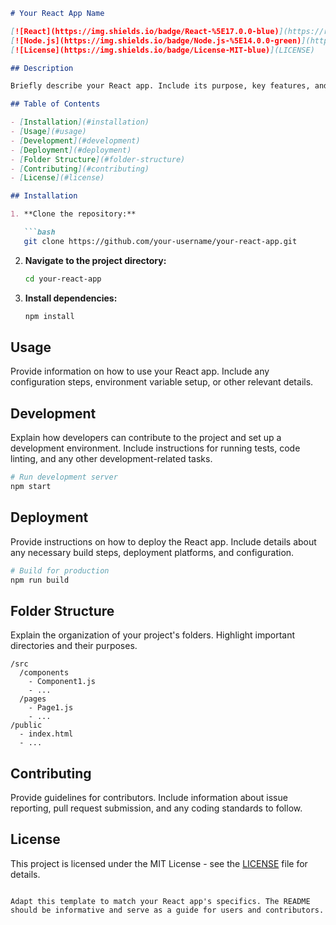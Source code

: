 
```markdown
# Your React App Name

[![React](https://img.shields.io/badge/React-%5E17.0.0-blue)](https://reactjs.org/)
[![Node.js](https://img.shields.io/badge/Node.js-%5E14.0.0-green)](https://nodejs.org/)
[![License](https://img.shields.io/badge/License-MIT-blue)](LICENSE)

## Description

Briefly describe your React app. Include its purpose, key features, and any other relevant information.

## Table of Contents

- [Installation](#installation)
- [Usage](#usage)
- [Development](#development)
- [Deployment](#deployment)
- [Folder Structure](#folder-structure)
- [Contributing](#contributing)
- [License](#license)

## Installation

1. **Clone the repository:**

   ```bash
   git clone https://github.com/your-username/your-react-app.git
   ```

2. **Navigate to the project directory:**

   ```bash
   cd your-react-app
   ```

3. **Install dependencies:**

   ```bash
   npm install
   ```

## Usage

Provide information on how to use your React app. Include any configuration steps, environment variable setup, or other relevant details.

## Development

Explain how developers can contribute to the project and set up a development environment. Include instructions for running tests, code linting, and any other development-related tasks.

```bash
# Run development server
npm start
```

## Deployment

Provide instructions on how to deploy the React app. Include details about any necessary build steps, deployment platforms, and configuration.

```bash
# Build for production
npm run build
```

## Folder Structure

Explain the organization of your project's folders. Highlight important directories and their purposes.

```plaintext
/src
  /components
    - Component1.js
    - ...
  /pages
    - Page1.js
    - ...
/public
  - index.html
  - ...
```

## Contributing

Provide guidelines for contributors. Include information about issue reporting, pull request submission, and any coding standards to follow.

## License

This project is licensed under the MIT License - see the [LICENSE](LICENSE) file for details.
```

Adapt this template to match your React app's specifics. The README should be informative and serve as a guide for users and contributors.
